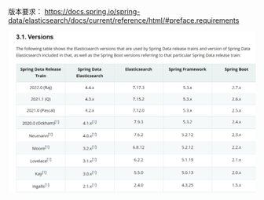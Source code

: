 版本要求：
https://docs.spring.io/spring-data/elasticsearch/docs/current/reference/html/#preface.requirements

![](.README_images/b5cd0723.png)